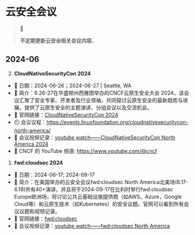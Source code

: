 # 云安全会议

> 🚥
>
> **不定期更新云安全相关会议内容**。

## 2024-06

2. **CloudNativeSecurityCon 2024**

- 📅 日期：2024-06-26；2024-06-27 | Seattle, WA
- 💬 简介：6.26-27在华盛顿州西雅图举办的CNCF云原生安全大会 2024，该会议汇聚了安全专家、开发者及行业领袖，共同探讨云原生安全的最新趋势与进展。提供了云原生安全的主题演讲、分组会议以及交流机会。
- 🔗 官网链接：[CloudNativeSecurityCon 2024](https://events.linuxfoundation.org/cloudnativesecuritycon-north-america/)
- ⏲️ 会议议程：https://events.linuxfoundation.org/cloudnativesecuritycon-north-america/
- 🔗 会议视频记录：[youtube watch——CloudNativeSecurityCon North America 2024](https://www.youtube.com/watch?v=DgYJHKblLbE&list=PLj6h78yzYM2MSAFvjG22ZynvaUs1nnaQJ&pp=iAQB)
- 🔗 CNCF 的 YouTube 频道: https://www.youtube.com/@cncf

1. **fwd:cloudsec 2024**

- 📅 日期：2024-06-17; 2024-09-17
- 💬 简介：在美国举办的云安全会议fwd:cloudsec North America北美场(6.17-6.19)共有40+演讲，并且将于2024-09-17在比利时举行fwd:cloudsec Europe欧洲场，将讨论公共云基础设施提供商（如AWS，Azure，Google Cloud等）和云原生技术（如Kubernetes）的安全议题。官网可以看到所有会议议题和视频记录。
- 🔗 官网链接：[fwd:cloudsec](https://fwdcloudsec.org/)
- 🔗 会议视频记录：[youtube watch——fwd:cloudsec North America](https://www.youtube.com/watch?v=WY9VqDC5fTY&list=PLCPCP1pNWD7PoUaDtU_T9XJSJ6d7cSfjl&index=4)
